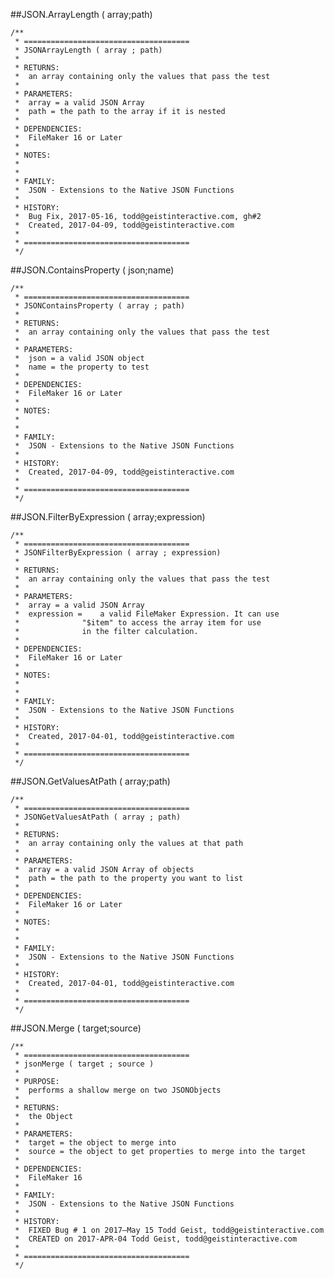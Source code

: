 ##JSON.ArrayLength ( array;path)```/**
 * =====================================
 * JSONArrayLength ( array ; path)
 *
 * RETURNS:
 *	an array containing only the values that pass the test
 *
 * PARAMETERS:
 *	array = a valid JSON Array
 *	path = the path to the array if it is nested
 *
 * DEPENDENCIES:
 *	FileMaker 16 or Later
 *
 * NOTES:
 *
 *
 * FAMILY:
 *	JSON - Extensions to the Native JSON Functions
 * 
 * HISTORY:
 *	Bug Fix, 2017-05-16, todd@geistinteractive.com, gh#2
 *	Created, 2017-04-09, todd@geistinteractive.com
 *
 * =====================================
 */```##JSON.ContainsProperty ( json;name)```/**
 * =====================================
 * JSONContainsProperty ( array ; path)
 *
 * RETURNS:
 *	an array containing only the values that pass the test
 *
 * PARAMETERS:
 *	json = a valid JSON object
 *	name = the property to test
 *
 * DEPENDENCIES:
 *	FileMaker 16 or Later
 *
 * NOTES:
 *
 *
 * FAMILY:
 *	JSON - Extensions to the Native JSON Functions
 * 
 * HISTORY:
 *	Created, 2017-04-09, todd@geistinteractive.com
 *
 * =====================================
 */```##JSON.FilterByExpression ( array;expression)```/**
 * =====================================
 * JSONFilterByExpression ( array ; expression)
 *
 * RETURNS:
 *	an array containing only the values that pass the test
 *
 * PARAMETERS:
 *	array = a valid JSON Array
 *	expression = 	a valid FileMaker Expression. It can use 
 *				"$item" to access the array item for use
 *				in the filter calculation.
 *
 * DEPENDENCIES:
 *	FileMaker 16 or Later
 *
 * NOTES:
 *
 *
 * FAMILY:
 *	JSON - Extensions to the Native JSON Functions
 * 
 * HISTORY:
 *	Created, 2017-04-01, todd@geistinteractive.com
 *
 * =====================================
 */```##JSON.GetValuesAtPath ( array;path)```/**
 * =====================================
 * JSONGetValuesAtPath ( array ; path)
 *
 * RETURNS:
 *	an array containing only the values at that path
 *
 * PARAMETERS:
 *	array = a valid JSON Array of objects
 *	path = the path to the property you want to list
 *
 * DEPENDENCIES:
 *	FileMaker 16 or Later
 *
 * NOTES:
 *
 *
 * FAMILY:
 *	JSON - Extensions to the Native JSON Functions
 * 
 * HISTORY:
 *	Created, 2017-04-01, todd@geistinteractive.com
 *
 * =====================================
 */```##JSON.Merge ( target;source)```/**
 * =====================================
 * jsonMerge ( target ; source )
 *
 * PURPOSE:
 *	performs a shallow merge on two JSONObjects
 *
 * RETURNS:
 *	the Object
 *
 * PARAMETERS:
 *	target = the object to merge into
 *	source = the object to get properties to merge into the target
 *
 * DEPENDENCIES:
 *	FileMaker 16
 *
 * FAMILY:
 *	JSON - Extensions to the Native JSON Functions
 *
 * HISTORY:
 *	FIXED Bug # 1 on 2017–May 15 Todd Geist, todd@geistinteractive.com
 *	CREATED on 2017-APR-04 Todd Geist, todd@geistinteractive.com
 *
 * =====================================
 */```
